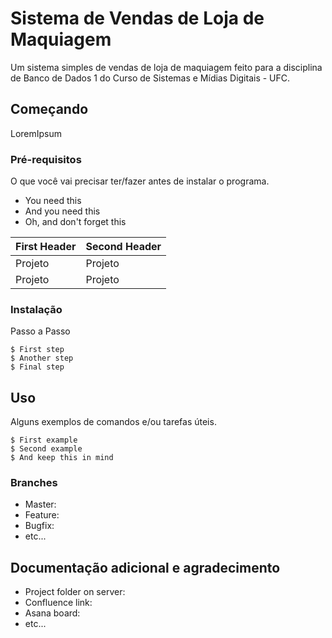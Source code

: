 # Sistema de Vendas de Loja de Maquiagem

Um sistema simples de vendas de loja de maquiagem feito para a disciplina de Banco de Dados 1 do Curso de Sistemas e Mídias Digitais - UFC.

## Começando

LoremIpsum

### Pré-requisitos

O que você vai precisar ter/fazer antes de instalar o programa.

* You need this
* And you need this
* Oh, and don't forget this

| First Header  | Second Header |
| ------------- | ------------- |
| Projeto  | Projeto  |
| Projeto  | Projeto  |

### Instalação

Passo a Passo

```
$ First step
$ Another step
$ Final step
```

## Uso

Alguns exemplos de comandos e/ou tarefas úteis.

```
$ First example
$ Second example
$ And keep this in mind
```

### Branches

* Master:
* Feature:
* Bugfix:
* etc...

## Documentação adicional e agradecimento

* Project folder on server:
* Confluence link:
* Asana board:
* etc...
